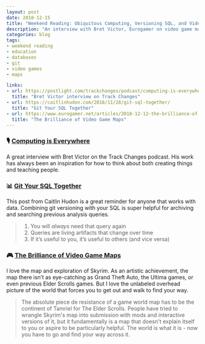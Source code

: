 ```yaml
---
layout: post
date: 2018-12-15
title: "Weekend Reading: Ubiquitous Computing, Versioning SQL, and Video Game Maps"
description: "An interview with Bret Victor, Eurogamer on video game maps, and tips on using git for SQL."
categories: blog
tags:
- weekend reading
- education
- databases
- git
- video games
- maps

links:
- url: https://postlight.com/trackchanges/podcast/computing-is-everywhere
  title: "Bret Victor interview on Track Changes"
- url: https://caitlinhudon.com/2018/11/28/git-sql-together/
  title: "Git Your SQL Together"
- url: https://www.eurogamer.net/articles/2018-12-12-the-brilliance-of-video-game-maps
  title: "The Brilliance of Video Game Maps"
---
```


### 🎙 [Computing is Everywhere](https://postlight.com/trackchanges/podcast/computing-is-everywhere "Bret Victor interview on Track Changes")

A great interview with Bret Victor on the Track Changes podcast. His work has always been an inspiration for how to think about both creating things and teaching people.

### 📊 [Git Your SQL Together](https://caitlinhudon.com/2018/11/28/git-sql-together/ "SQL and git versioning")

This post from Caitlin Hudon is a great reminder for anyone that works with data. Combining git versioning with your SQL is super helpful for archiving and searching previous analysis queries.

> 1. You will *always* need that query again
> 2. Queries are living artifacts that change over time
> 3. If it’s useful to you, it’s useful to others (and vice versa)

### 🎮 [The Brilliance of Video Game Maps](https://www.eurogamer.net/articles/2018-12-12-the-brilliance-of-video-game-maps "Video Game Maps")

I love the map and exploration of Skyrim. As an artistic achievement, the map there isn’t as eye-catching as Grand Theft Auto, the Ultima games, or even previous Elder Scrolls games. But I love the unlabeled overhead picture of the world that forces you to get out and walk to find your way.

> The absolute piece de resistance of a game world map has to be the continent of Tamriel for The Elder Scrolls. People have tried to wrangle Skyrim's map into submission with mods and interactive versions of it, but it fundamentally is a map that doesn't explain itself to you or aspire to be particularly helpful. The world is what it is - now you have to go and find your way across it.